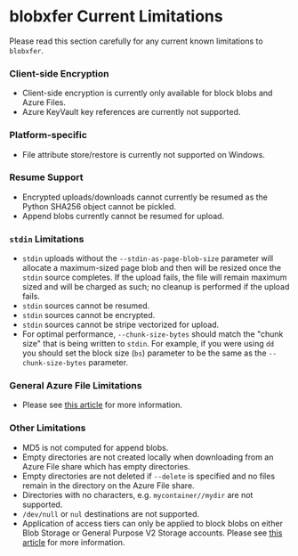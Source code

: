 # blobxfer Current Limitations
Please read this section carefully for any current known limitations to
`blobxfer`.

### Client-side Encryption
* Client-side encryption is currently only available for block blobs and
Azure Files.
* Azure KeyVault key references are currently not supported.

### Platform-specific
* File attribute store/restore is currently not supported on Windows.

### Resume Support
* Encrypted uploads/downloads cannot currently be resumed as the Python
SHA256 object cannot be pickled.
* Append blobs currently cannot be resumed for upload.

### `stdin` Limitations
* `stdin` uploads without the `--stdin-as-page-blob-size` parameter will
allocate a maximum-sized page blob and then will be resized once the `stdin`
source completes. If the upload fails, the file will remain maximum sized
and will be charged as such; no cleanup is performed if the upload fails.
* `stdin` sources cannot be resumed.
* `stdin` sources cannot be encrypted.
* `stdin` sources cannot be stripe vectorized for upload.
* For optimal performance, `--chunk-size-bytes` should match the "chunk size"
that is being written to `stdin`. For example, if you were using `dd` you
should set the block size (`bs`) parameter to be the same as the
`--chunk-size-bytes` parameter.

### General Azure File Limitations
* Please see [this article](https://msdn.microsoft.com/en-us/library/azure/dn744326.aspx)
for more information.

### Other Limitations
* MD5 is not computed for append blobs.
* Empty directories are not created locally when downloading from an Azure
File share which has empty directories.
* Empty directories are not deleted if `--delete` is specified and no files
remain in the directory on the Azure File share.
* Directories with no characters, e.g. `mycontainer//mydir` are not
supported.
* `/dev/null` or `nul` destinations are not supported.
* Application of access tiers can only be applied to block blobs on either
Blob Storage or General Purpose V2 Storage accounts. Please see
[this article](https://docs.microsoft.com/en-us/azure/storage/blobs/storage-blob-storage-tiers)
for more information.
